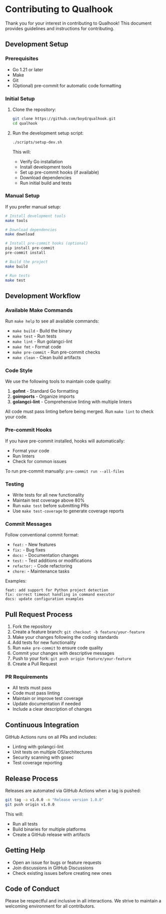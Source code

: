 # Contributing to Qualhook

Thank you for your interest in contributing to Qualhook! This document provides guidelines and instructions for contributing.

## Development Setup

### Prerequisites

- Go 1.21 or later
- Make
- Git
- (Optional) pre-commit for automatic code formatting

### Initial Setup

1. Clone the repository:
   ```bash
   git clone https://github.com/boyd/qualhook.git
   cd qualhook
   ```

2. Run the development setup script:
   ```bash
   ./scripts/setup-dev.sh
   ```

   This will:
   - Verify Go installation
   - Install development tools
   - Set up pre-commit hooks (if available)
   - Download dependencies
   - Run initial build and tests

### Manual Setup

If you prefer manual setup:

```bash
# Install development tools
make tools

# Download dependencies
make download

# Install pre-commit hooks (optional)
pip install pre-commit
pre-commit install

# Build the project
make build

# Run tests
make test
```

## Development Workflow

### Available Make Commands

Run `make help` to see all available commands:

- `make build` - Build the binary
- `make test` - Run tests
- `make lint` - Run golangci-lint
- `make fmt` - Format code
- `make pre-commit` - Run pre-commit checks
- `make clean` - Clean build artifacts

### Code Style

We use the following tools to maintain code quality:

1. **gofmt** - Standard Go formatting
2. **goimports** - Organize imports
3. **golangci-lint** - Comprehensive linting with multiple linters

All code must pass linting before being merged. Run `make lint` to check your code.

### Pre-commit Hooks

If you have pre-commit installed, hooks will automatically:
- Format your code
- Run linters
- Check for common issues

To run pre-commit manually: `pre-commit run --all-files`

### Testing

- Write tests for all new functionality
- Maintain test coverage above 80%
- Run `make test` before submitting PRs
- Use `make test-coverage` to generate coverage reports

### Commit Messages

Follow conventional commit format:
- `feat:` - New features
- `fix:` - Bug fixes
- `docs:` - Documentation changes
- `test:` - Test additions or modifications
- `refactor:` - Code refactoring
- `chore:` - Maintenance tasks

Examples:
```
feat: add support for Python project detection
fix: correct timeout handling in command executor
docs: update configuration examples
```

## Pull Request Process

1. Fork the repository
2. Create a feature branch: `git checkout -b feature/your-feature`
3. Make your changes following the coding standards
4. Add tests for new functionality
5. Run `make pre-commit` to ensure code quality
6. Commit your changes with descriptive messages
7. Push to your fork: `git push origin feature/your-feature`
8. Create a Pull Request

### PR Requirements

- All tests must pass
- Code must pass linting
- Maintain or improve test coverage
- Update documentation if needed
- Include a clear description of changes

## Continuous Integration

GitHub Actions runs on all PRs and includes:
- Linting with golangci-lint
- Unit tests on multiple OS/architectures
- Security scanning with gosec
- Test coverage reporting

## Release Process

Releases are automated via GitHub Actions when a tag is pushed:

```bash
git tag -a v1.0.0 -m "Release version 1.0.0"
git push origin v1.0.0
```

This will:
- Run all tests
- Build binaries for multiple platforms
- Create a GitHub release with artifacts

## Getting Help

- Open an issue for bugs or feature requests
- Join discussions in GitHub Discussions
- Check existing issues before creating new ones

## Code of Conduct

Please be respectful and inclusive in all interactions. We strive to maintain a welcoming environment for all contributors.